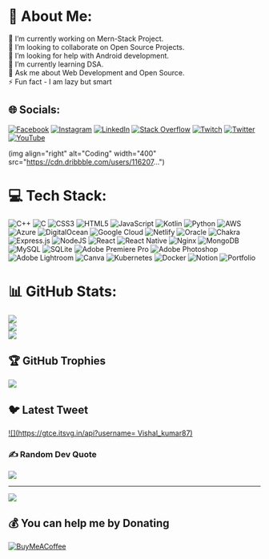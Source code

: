 # 💫 About Me:
🔭 I’m currently working on Mern-Stack Project.<br>👯 I’m looking to collaborate on  Open Source Projects.<br>🤝 I’m looking for help with Android development.<br>🌱 I’m currently learning DSA.<br>💬 Ask me about Web Development and Open Source.<br>⚡ Fun fact - I am lazy but smart


## 🌐 Socials:
[![Facebook](https://img.shields.io/badge/Facebook-%231877F2.svg?logo=Facebook&logoColor=white)](https://facebook.com/https://www.facebook.com/profile.php?id=100022749759415) [![Instagram](https://img.shields.io/badge/Instagram-%23E4405F.svg?logo=Instagram&logoColor=white)](withinspiration01) [![LinkedIn](https://img.shields.io/badge/LinkedIn-%230077B5.svg?logo=linkedin&logoColor=white)](https://linkedin.com/in/https://www.linkedin.com/in/vishal-kumar-4266b4209) [![Stack Overflow](https://img.shields.io/badge/-Stackoverflow-FE7A16?logo=stack-overflow&logoColor=white)](https://stackoverflow.com/users/https://l.facebook.com/l.php?u=https%3A%2F%2Fstackoverflow.com%2Fusers%2F18104548%2Fvishal-kumar%3Ftab%3Dprofile%26fbclid%3DIwAR1i-dhF7pVAfI_EimOuNgrmaddU49jnSZJkNoOLNzVX03EUU32aEN72crc&h=AT0XcXdD9ljv3q1FNujT6Xksy8wuTwVpOYJUsewNt188f96vOz8N6sq6vuv3ss3O7SsA7xUhaH_Z_uzgO0oYI_jV1gMMUmMhPP7v6x-Yv1JwKcwtUhUtU7Lx6k7sPcf4FxtTJQ) [![Twitch](https://img.shields.io/badge/Twitch-%239146FF.svg?logo=Twitch&logoColor=white)](https://twitch.tv/vishal_kumar01) [![Twitter](https://img.shields.io/badge/Twitter-%231DA1F2.svg?logo=Twitter&logoColor=white)](Vishal_kumar87) [![YouTube](https://img.shields.io/badge/YouTube-%23FF0000.svg?logo=YouTube&logoColor=white)](https://youtube.com/@https://youtube.com/@letscrackgateiitjamcsirugc-net?feature=shares) 

(img align="right" alt="Coding" width="400" src="https://cdn.dribbble.com/users/116207...")

# 💻 Tech Stack:
![C++](https://img.shields.io/badge/c++-%2300599C.svg?style=for-the-badge&logo=c%2B%2B&logoColor=white) ![C](https://img.shields.io/badge/c-%2300599C.svg?style=for-the-badge&logo=c&logoColor=white) ![CSS3](https://img.shields.io/badge/css3-%231572B6.svg?style=for-the-badge&logo=css3&logoColor=white) ![HTML5](https://img.shields.io/badge/html5-%23E34F26.svg?style=for-the-badge&logo=html5&logoColor=white) ![JavaScript](https://img.shields.io/badge/javascript-%23323330.svg?style=for-the-badge&logo=javascript&logoColor=%23F7DF1E) ![Kotlin](https://img.shields.io/badge/kotlin-%230095D5.svg?style=for-the-badge&logo=kotlin&logoColor=white) ![Python](https://img.shields.io/badge/python-3670A0?style=for-the-badge&logo=python&logoColor=ffdd54) ![AWS](https://img.shields.io/badge/AWS-%23FF9900.svg?style=for-the-badge&logo=amazon-aws&logoColor=white) ![Azure](https://img.shields.io/badge/azure-%230072C6.svg?style=for-the-badge&logo=azure-devops&logoColor=white) ![DigitalOcean](https://img.shields.io/badge/DigitalOcean-%230167ff.svg?style=for-the-badge&logo=digitalOcean&logoColor=white) ![Google Cloud](https://img.shields.io/badge/Google%20Cloud-%234285F4.svg?style=for-the-badge&logo=google-cloud&logoColor=white) ![Netlify](https://img.shields.io/badge/netlify-%23000000.svg?style=for-the-badge&logo=netlify&logoColor=#00C7B7) ![Oracle](https://img.shields.io/badge/Oracle-F80000?style=for-the-badge&logo=oracle&logoColor=white) ![Chakra](https://img.shields.io/badge/chakra-%234ED1C5.svg?style=for-the-badge&logo=chakraui&logoColor=white) ![Express.js](https://img.shields.io/badge/express.js-%23404d59.svg?style=for-the-badge&logo=express&logoColor=%2361DAFB) ![NodeJS](https://img.shields.io/badge/node.js-6DA55F?style=for-the-badge&logo=node.js&logoColor=white) ![React](https://img.shields.io/badge/react-%2320232a.svg?style=for-the-badge&logo=react&logoColor=%2361DAFB) ![React Native](https://img.shields.io/badge/react_native-%2320232a.svg?style=for-the-badge&logo=react&logoColor=%2361DAFB) ![Nginx](https://img.shields.io/badge/nginx-%23009639.svg?style=for-the-badge&logo=nginx&logoColor=white) ![MongoDB](https://img.shields.io/badge/MongoDB-%234ea94b.svg?style=for-the-badge&logo=mongodb&logoColor=white) ![MySQL](https://img.shields.io/badge/mysql-%2300f.svg?style=for-the-badge&logo=mysql&logoColor=white) ![SQLite](https://img.shields.io/badge/sqlite-%2307405e.svg?style=for-the-badge&logo=sqlite&logoColor=white) ![Adobe Premiere Pro](https://img.shields.io/badge/Adobe%20Premiere%20Pro-9999FF.svg?style=for-the-badge&logo=Adobe%20Premiere%20Pro&logoColor=white) ![Adobe Photoshop](https://img.shields.io/badge/adobephotoshop-%2331A8FF.svg?style=for-the-badge&logo=adobephotoshop&logoColor=white) ![Adobe Lightroom](https://img.shields.io/badge/Adobe%20Lightroom-31A8FF.svg?style=for-the-badge&logo=Adobe%20Lightroom&logoColor=white) ![Canva](https://img.shields.io/badge/Canva-%2300C4CC.svg?style=for-the-badge&logo=Canva&logoColor=white) ![Kubernetes](https://img.shields.io/badge/kubernetes-%23326ce5.svg?style=for-the-badge&logo=kubernetes&logoColor=white)
![Docker](https://img.shields.io/badge/docker-%230db7ed.svg?style=for-the-badge&logo=docker&logoColor=white) ![Notion](https://img.shields.io/badge/Notion-%23000000.svg?style=for-the-badge&logo=notion&logoColor=white) ![Portfolio](https://img.shields.io/badge/Portfolio-%23000000.svg?style=for-the-badge&logo=firefox&logoColor=#FF7139)
# 📊 GitHub Stats:
![](https://github-readme-stats.vercel.app/api?username=vishalkoc2016&theme=radical&hide_border=true&include_all_commits=false&count_private=false)<br/>
![](https://github-readme-streak-stats.herokuapp.com/?user=vishalkoc2016&theme=radical&hide_border=true)<br/>
![](https://github-readme-stats.vercel.app/api/top-langs/?username=vishalkoc2016&theme=radical&hide_border=true&include_all_commits=false&count_private=false&layout=compact)

## 🏆 GitHub Trophies
![](https://github-profile-trophy.vercel.app/?username=vishalkoc2016&theme=discord&no-frame=false&no-bg=true&margin-w=4)

## 🐦 Latest Tweet
[![](https://gtce.itsvg.in/api?username= Vishal_kumar87)](https://github.com/VishwaGauravIn/github-twitter-card-embed)

### ✍️ Random Dev Quote
![](https://quotes-github-readme.vercel.app/api?type=horizontal&theme=radical)

---
[![](https://visitcount.itsvg.in/api?id=vishalkoc2016&icon=0&color=0)](https://visitcount.itsvg.in)

  ## 💰 You can help me by Donating
  [![BuyMeACoffee](https://img.shields.io/badge/Buy%20Me%20a%20Coffee-ffdd00?style=for-the-badge&logo=buy-me-a-coffee&logoColor=black)](https://buymeacoffee.com/https://www.buymeacoffee.com/vishalkoc2i) 

  
<!-- Proudly created with GPRM ( https://gprm.itsvg.in ) -->
